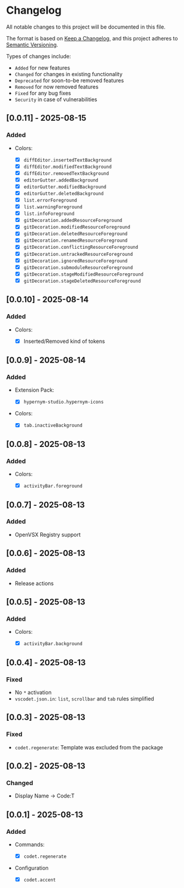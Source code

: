 # Changelog

All notable changes to this project will be documented in this file.

The format is based on [Keep a Changelog](https://keepachangelog.com/en/1.0.0/), and this project adheres to [Semantic Versioning](https://semver.org/spec/v2.0.0.html).

Types of changes include:

- `Added` for new features
- `Changed` for changes in existing functionality
- `Deprecated` for soon-to-be removed features
- `Removed` for now removed features
- `Fixed` for any bug fixes
- `Security` in case of vulnerabilities

## [0.0.11] - 2025-08-15

### Added

- Colors:

    - [x] `diffEditor.insertedTextBackground`
    - [x] `diffEditor.modifiedTextBackground`
    - [x] `diffEditor.removedTextBackground`
    - [x] `editorGutter.addedBackground`
    - [x] `editorGutter.modifiedBackground`
    - [x] `editorGutter.deletedBackground`
    - [x] `list.errorForeground`
    - [x] `list.warningForeground`
    - [x] `list.infoForeground`
    - [x] `gitDecoration.addedResourceForeground`
    - [x] `gitDecoration.modifiedResourceForeground`
    - [x] `gitDecoration.deletedResourceForeground`
    - [x] `gitDecoration.renamedResourceForeground`
    - [x] `gitDecoration.conflictingResourceForeground`
    - [x] `gitDecoration.untrackedResourceForeground`
    - [x] `gitDecoration.ignoredResourceForeground`
    - [x] `gitDecoration.submoduleResourceForeground`
    - [x] `gitDecoration.stageModifiedResourceForeground`
    - [x] `gitDecoration.stageDeletedResourceForeground`

## [0.0.10] - 2025-08-14

### Added

- Colors:

    - [x] Inserted/Removed kind of tokens

## [0.0.9] - 2025-08-14

### Added

- Extension Pack:

    - [x] `hypernym-studio.hypernym-icons`

- Colors:

    - [x] `tab.inactiveBackground`

## [0.0.8] - 2025-08-13

### Added

- Colors:

    - [x] `activityBar.foreground`

## [0.0.7] - 2025-08-13

### Added

- OpenVSX Registry support

## [0.0.6] - 2025-08-13

### Added

- Release actions

## [0.0.5] - 2025-08-13

### Added

- Colors:

    - [x] `activityBar.background`

## [0.0.4] - 2025-08-13

### Fixed

- No `*` activation
- `vscodet.json.in`: `list`, `scrollbar` and `tab` rules simplified

## [0.0.3] - 2025-08-13

### Fixed

- `codet.regenerate`: Template was excluded from the package

## [0.0.2] - 2025-08-13

### Changed

- Display Name -> Code:T

## [0.0.1] - 2025-08-13

### Added

- Commands:

    - [x] `codet.regenerate`

- Configuration

    - [x] `codet.accent`
